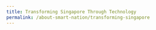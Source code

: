 ```yaml
---
title: Transforming Singapore Through Technology
permalink: /about-smart-nation/transforming-singapore
---
```

